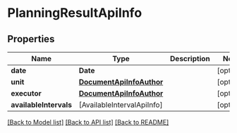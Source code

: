 # PlanningResultApiInfo

## Properties
Name | Type | Description | Notes
------------ | ------------- | ------------- | -------------
**date** | **Date** |  | [optional] 
**unit** | [**DocumentApiInfoAuthor**](DocumentApiInfoAuthor.md) |  | [optional] 
**executor** | [**DocumentApiInfoAuthor**](DocumentApiInfoAuthor.md) |  | [optional] 
**availableIntervals** | [AvailableIntervalApiInfo] |  | [optional] 

[[Back to Model list]](../README.md#documentation-for-models) [[Back to API list]](../README.md#documentation-for-api-endpoints) [[Back to README]](../README.md)


